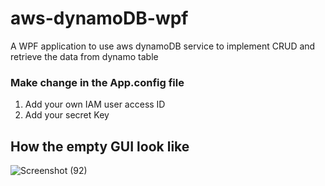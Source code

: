 # aws-dynamoDB-wpf
A WPF application to  use aws dynamoDB service to implement CRUD and retrieve the data from dynamo table

### Make change in the App.config file
1. Add your own IAM user access ID
2. Add your secret Key

## How the empty GUI look like 
![Screenshot (92)](https://user-images.githubusercontent.com/45208712/66417058-321f7280-e9cd-11e9-9e7d-3c53172f1432.png)
